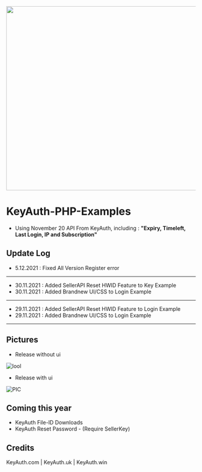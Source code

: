 <img src="https://github.com/mazk5145/imgs/blob/main/keyauthphpexamples.jpg?raw=true" alt="" data-canonical-src="https://github.com/mazk5145/imgs/blob/main/keyauthphpexamples.jpg?raw=trueg" width="1280" height="490" />

# KeyAuth-PHP-Examples
- Using November 20 API From KeyAuth, including : **"Expiry, Timeleft, Last Login, IP and Subscription"**

## **Update Log**
- 5.12.2021 : Fixed All Version Register error
---------------------------------------------------------------------
- 30.11.2021 : Added SellerAPI Reset HWID Feature to Key Example
- 30.11.2021 : Added Brandnew UI/CSS to Login Example
---------------------------------------------------------------------
- 29.11.2021 : Added SellerAPI Reset HWID Feature to Login Example
- 29.11.2021 : Added Brandnew UI/CSS to Login Example
---------------------------------------------------------------------

## **Pictures**
- Release without ui

![lool](https://i.imgur.com/qisbeoj.png)

- Release with ui

![PIC](https://cdn.discordapp.com/attachments/914570300052631562/915007719918952458/unknown.png)

## **Coming this year**
- KeyAuth File-ID Downloads 
- KeyAuth Reset Password - (Require SellerKey) 

## **Credits**
KeyAuth.com | KeyAuth.uk | KeyAuth.win
